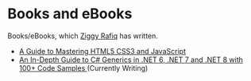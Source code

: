 # Books and eBooks

 Books/eBooks, which [Ziggy Rafiq](https://ziggyrafiq.com) has written. 
 
* [A Guide to Mastering HTML5 CSS3 and JavaScript ](https://github.com/ziggyrafiq/Books/blob/main/UltimateWebDevGuide/ReadMe.md)
* [An In-Depth Guide to C# Generics in .NET 6, .NET 7 and .NET 8  with 100+ Code Samples ](https://github.com/ziggyrafiq/Books/blob/main/CSharp-Generics-In-Depth-Guide/ReadMe.md) (Currently Writing)

